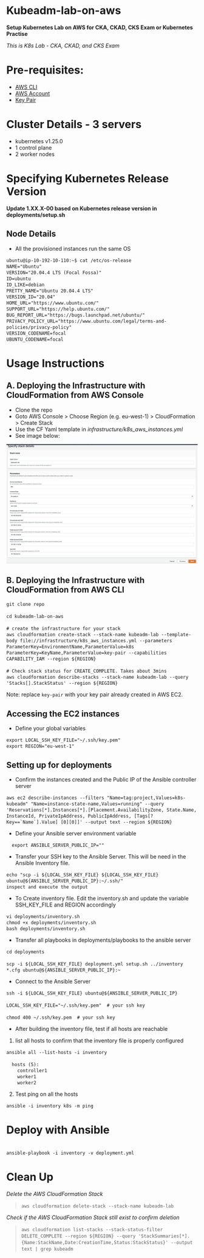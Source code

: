# Kubeadm-lab-on-aws
**Setup Kubernetes Lab on AWS for CKA, CKAD, CKS Exam or Kubernetes Practise**

*This is K8s Lab - CKA, CKAD, and CKS Exam*

# Pre-requisites:
- [AWS CLI](https://docs.aws.amazon.com/cli/latest/userguide/getting-started-install.html) 
- [AWS Account](https://aws.amazon.com/premiumsupport/knowledge-center/create-and-activate-aws-account/)
- [Key Pair](https://docs.aws.amazon.com/AWSEC2/latest/UserGuide/create-key-pairs.html)

# Cluster Details -  3 servers

- kubernetes v1.25.0 
- 1 control plane
- 2 worker nodes

# Specifying Kubernetes Release Version

**Update 1.XX.X-00 based on Kubernetes release version in deployments/setup.sh**


## Node Details
- All the provisioned instances run the same OS

```
ubuntu@ip-10-192-10-110:~$ cat /etc/os-release 
NAME="Ubuntu"
VERSION="20.04.4 LTS (Focal Fossa)"
ID=ubuntu
ID_LIKE=debian
PRETTY_NAME="Ubuntu 20.04.4 LTS"
VERSION_ID="20.04"
HOME_URL="https://www.ubuntu.com/"
SUPPORT_URL="https://help.ubuntu.com/"
BUG_REPORT_URL="https://bugs.launchpad.net/ubuntu/"
PRIVACY_POLICY_URL="https://www.ubuntu.com/legal/terms-and-policies/privacy-policy"
VERSION_CODENAME=focal
UBUNTU_CODENAME=focal

```
# Usage Instructions

## A. Deploying the Infrastructure with CloudFormation from AWS Console
- Clone the repo
- Goto AWS Console > Choose Region (e.g. eu-west-1) > CloudFormation > Create Stack
- Use the CF Yaml template in *infrastructure/k8s_aws_instances.yml*
- See image below:

![Create Infrastructure](./images/CF-infrastructure.png) 


## B. Deploying the Infrastructure with CloudFormation from AWS CLI 
```
git clone repo

cd kubeadm-lab-on-aws

# create the infrastructure for your stack
aws cloudformation create-stack --stack-name kubeadm-lab --template-body file://infrastructure/k8s_aws_instances.yml --parameters ParameterKey=EnvironmentName,ParameterValue=k8s ParameterKey=KeyName,ParameterValue=key-pair --capabilities CAPABILITY_IAM --region ${REGION}

# Check stack status for CREATE_COMPLETE. Takes about 3mins
aws cloudformation describe-stacks --stack-name kubeadm-lab --query 'Stacks[].StackStatus' --region ${REGION}

```

Note: replace `key-pair` with your key pair already created in AWS EC2.


## Accessing the EC2 instances
- Define your global variables
```
export LOCAL_SSH_KEY_FILE="~/.ssh/key.pem"
export REGION="eu-west-1"
```

## Setting up for deployments
- Confirm the instances created and the Public IP of the Ansible controller server

```
aws ec2 describe-instances --filters "Name=tag:project,Values=k8s-kubeadm" "Name=instance-state-name,Values=running" --query 'Reservations[*].Instances[*].[Placement.AvailabilityZone, State.Name, InstanceId, PrivateIpAddress, PublicIpAddress, [Tags[?Key==`Name`].Value] [0][0]]' --output text --region ${REGION}

```
- Define your Ansible server environment variable
```
  export ANSIBLE_SERVER_PUBLIC_IP=""
```

- Transfer your SSH key to the Ansible Server. This will be need in the Ansible Inventory file.
  
```
echo "scp -i ${LOCAL_SSH_KEY_FILE} ${LOCAL_SSH_KEY_FILE} ubuntu@${ANSIBLE_SERVER_PUBLIC_IP}:~/.ssh/" 
inspect and execute the output
```


- To Create inventory file. Edit the inventory.sh and update the variable SSH_KEY_FILE and REGION accordingly

```
vi deployments/inventory.sh
chmod +x deployments/inventory.sh
bash deployments/inventory.sh

```

- Transfer all playbooks in deployments/playbooks to the ansible server

```
cd deployments

scp -i ${LOCAL_SSH_KEY_FILE} deployment.yml setup.sh ../inventory *.cfg ubuntu@${ANSIBLE_SERVER_PUBLIC_IP}:~

```

- Connect to the Ansible Server
```
ssh -i ${LOCAL_SSH_KEY_FILE} ubuntu@${ANSIBLE_SERVER_PUBLIC_IP}

LOCAL_SSH_KEY_FILE="~/.ssh/key.pem"  # your ssh key

chmod 400 ~/.ssh/key.pem  # your ssh key
```



- After building the inventory file, test if all hosts are reachable

1.  list all hosts to confirm that the inventory file is properly configured

```
ansible all --list-hosts -i inventory

  hosts (5):
    controller1
    worker1
    worker2

```

2.  Test ping on all the hosts

```
ansible -i inventory k8s -m ping 

```

# Deploy with Ansible

```

ansible-playbook -i inventory -v deployment.yml

```

# Clean Up

*Delete the AWS CloudFormation Stack*

>`aws cloudformation delete-stack --stack-name kubeadm-lab`


*Check if the AWS CloudFormation Stack still exist to confirm deletion* 

>```aws cloudformation list-stacks --stack-status-filter DELETE_COMPLETE --region ${REGION} --query 'StackSummaries[*].{Name:StackName,Date:CreationTime,Status:StackStatus}' --output text | grep kubeadm```

